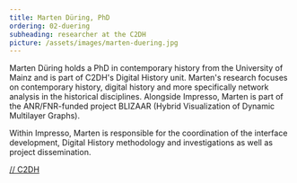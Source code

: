 ```yaml
---
title: Marten Düring, PhD
ordering: 02-duering
subheading: researcher at the C2DH
picture: /assets/images/marten-duering.jpg
---
```


Marten Düring holds a PhD in contemporary history from the University of Mainz and is part of C2DH's Digital History unit. Marten's research focuses on contemporary history, digital history and more specifically network analysis in the historical disciplines. Alongside Impresso, Marten is part of the ANR/FNR-funded project BLIZAAR (Hybrid Visualization of Dynamic Multilayer Graphs).

Within Impresso, Marten is responsible for the coordination of the interface development, Digital History methodology and investigations as well as project dissemination.

[// C2DH](https://www.c2dh.uni.lu/people/marten-during)
